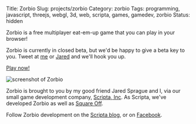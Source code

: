 Title: Zorbio
Slug: projects/zorbio
Category: zorbio
Tags: programming, javascript, threejs, webgl, 3d, web, scripta, games, gamedev, zorbio
Status: hidden

Zorbio is a free multiplayer eat-em-up game that you can play in your browser!

Zorbio is currently in closed beta, but we'd be happy to give a beta key to
you.  Tweet at [me][mwcz] or [Jared][jared] and we'll hook you up.

<p class="text-center"><a class="btn btn-default btn-lg" href="http://zor.bio">Play now!</a></p>

<img src="{filename}/static/images/projects/zorbio/screenshot.png" alt="screenshot of Zorbio" />

Zorbio is brought to you by my good friend Jared Sprague and I, via our small
game development company, [Scripta, Inc][scripta].  As Scripta, we've developed
Zorbio as well as [Square Off](/projects/squareoff).

Follow Zorbio development on the [Scripta blog][scripta], or on [Facebook][fb].

[fb]: https://www.facebook.com/zorbio/
[scripta]: http://scripta.co/
[mwcz]: https://twitter.com/mwcz/
[jared]: https://twitter.com/caramelcode/
